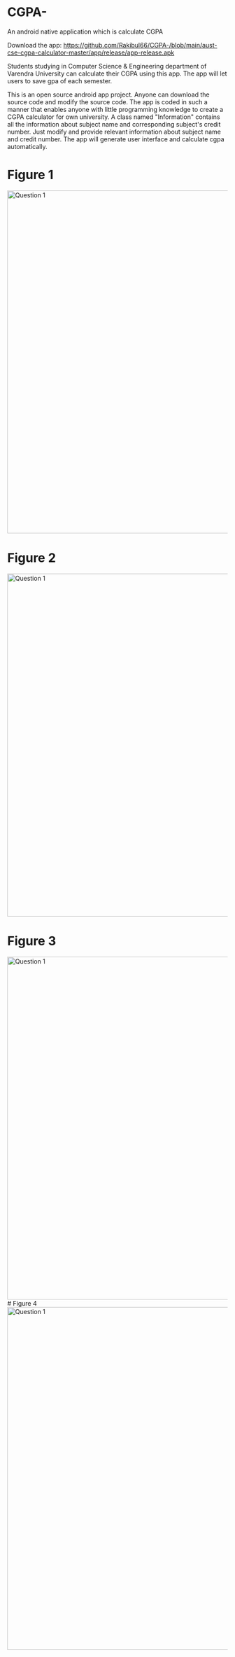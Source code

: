 # CGPA-
An android native application which is calculate CGPA

Download the app: https://github.com/Rakibul66/CGPA-/blob/main/aust-cse-cgpa-calculator-master/app/release/app-release.apk

Students studying in Computer Science &
Engineering department of Varendra University
 can calculate their CGPA
using this app. The app will let users to save
gpa of each semester.

This is an open source android app project.
Anyone can download the source code 
and modify the source code. The app is coded in
such a manner that enables anyone with little
programming knowledge to create a CGPA
calculator for own university. A class named
"Information" contains all the information about
subject name and corresponding subject's credit
number. Just modify and provide relevant
information about subject name and credit
number. The app will generate user interface and
calculate cgpa automatically.

# Figure 1

<img width="784" alt="Question 1" src="https://github.com/Rakibul66/CGPA-/blob/main/aust-cse-cgpa-calculator-master/sc/1605201981611.png">


# Figure 2

<img width="784" alt="Question 1" src="https://github.com/Rakibul66/CGPA-/blob/main/aust-cse-cgpa-calculator-master/sc/1605201986282.png">

# Figure 3

<img width="784" alt="Question 1" src="https://github.com/Rakibul66/CGPA-/blob/main/aust-cse-cgpa-calculator-master/sc/1605201990784.png">
# Figure 4

<img width="784" alt="Question 1" src="https://github.com/Rakibul66/CGPA-/blob/main/aust-cse-cgpa-calculator-master/sc/1605201994988.png">
